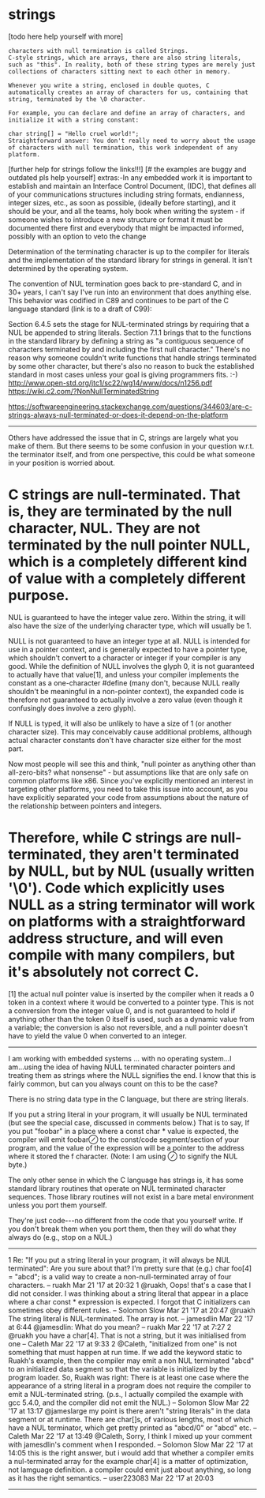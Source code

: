 # strings
[todo here help yourself with more]

    characters with null termination is called Strings.
    C-style strings, which are arrays, there are also string literals, such as "this". In reality, both of these string types are merely just collections of characters sitting next to each other in memory.

    Whenever you write a string, enclosed in double quotes, C automatically creates an array of characters for us, containing that string, terminated by the \0 character.

    For example, you can declare and define an array of characters, and initialize it with a string constant:

    char string[] = "Hello cruel world!";
    Straightforward answer: You don't really need to worry about the usage of characters with null termination, this work independent of any platform.

[further help for strings follow the links!!!]
[# the examples are buggy and outdated pls help yourself]
extras:-In any embedded work it is important to establish and maintain an Interface Control Document, (IDC), that defines all of your communications structures including string formats, endianness, integer sizes, etc., as soon as possible, (ideally before starting), and it should be your, and all the teams, holy book when writing the system - if someone wishes to introduce a new structure or format it must be documented there first and everybody that might be impacted informed, possibly with an option to veto the change

Determination of the terminating character is up to the compiler for literals and the implementation of the standard library for strings in general. It isn't determined by the operating system.

The convention of NUL termination goes back to pre-standard C, and in 30+ years, I can't say I've run into an environment that does anything else. This behavior was codified in C89 and continues to be part of the C language standard (link is to a draft of C99):

Section 6.4.5 sets the stage for NUL-terminated strings by requiring that a NUL be appended to string literals.
Section 7.1.1 brings that to the functions in the standard library by defining a string as "a contiguous sequence of characters terminated by and including the first null character."
There's no reason why someone couldn't write functions that handle strings terminated by some other character, but there's also no reason to buck the established standard in most cases unless your goal is giving programmers fits. :-)
http://www.open-std.org/jtc1/sc22/wg14/www/docs/n1256.pdf
https://wiki.c2.com/?NonNullTerminatedString

https://softwareengineering.stackexchange.com/questions/344603/are-c-strings-always-null-terminated-or-does-it-depend-on-the-platform

--------------------------------------------------------------------------------------------------------------
Others have addressed the issue that in C, strings are largely what you make of them. But there seems to be some confusion in your question w.r.t. the terminator itself, and from one perspective, this could be what someone in your position is worried about.

# C strings are null-terminated. That is, they are terminated by the null character, NUL. They are not terminated by the null pointer NULL, which is a completely different kind of value with a completely different purpose.

NUL is guaranteed to have the integer value zero. Within the string, it will also have the size of the underlying character type, which will usually be 1.

NULL is not guaranteed to have an integer type at all. NULL is intended for use in a pointer context, and is generally expected to have a pointer type, which shouldn't convert to a character or integer if your compiler is any good. While the definition of NULL involves the glyph 0, it is not guaranteed to actually have that value[1], and unless your compiler implements the constant as a one-character #define (many don't, because NULL really shouldn't be meaningful in a non-pointer context), the expanded code is therefore not guaranteed to actually involve a zero value (even though it confusingly does involve a zero glyph).

If NULL is typed, it will also be unlikely to have a size of 1 (or another character size). This may conceivably cause additional problems, although actual character constants don't have character size either for the most part.

Now most people will see this and think, "null pointer as anything other than all-zero-bits? what nonsense" - but assumptions like that are only safe on common platforms like x86. Since you've explicitly mentioned an interest in targeting other platforms, you need to take this issue into account, as you have explicitly separated your code from assumptions about the nature of the relationship between pointers and integers.

# Therefore, while C strings are null-terminated, they aren't terminated by NULL, but by NUL (usually written '\0'). Code which explicitly uses NULL as a string terminator will work on platforms with a straightforward address structure, and will even compile with many compilers, but it's absolutely not correct C.

[1] the actual null pointer value is inserted by the compiler when it reads a 0 token in a context where it would be converted to a pointer type. This is not a conversion from the integer value 0, and is not guaranteed to hold if anything other than the token 0 itself is used, such as a dynamic value from a variable; the conversion is also not reversible, and a null pointer doesn't have to yield the value 0 when converted to an integer.

----------------------------------------------------------------------------------------------------

I am working with embedded systems ... with no operating system...I am...using the idea of having NULL terminated character pointers and treating them as strings where the NULL signifies the end. I know that this is fairly common, but can you always count on this to be the case?

There is no string data type in the C language, but there are string literals.

If you put a string literal in your program, it will usually be NUL terminated (but see the special case, discussed in comments below.) That is to say, If you put "foobar" in a place where a const char * value is expected, the compiler will emit foobar⊘ to the const/code segment/section of your program, and the value of the expression will be a pointer to the address where it stored the f character. (Note: I am using ⊘ to signify the NUL byte.)

The only other sense in which the C language has strings is, it has some standard library routines that operate on NUL terminated character sequences. Those library routines will not exist in a bare metal environment unless you port them yourself.

They're just code---no different from the code that you yourself write. If you don't break them when you port them, then they will do what they always do (e.g., stop on a NUL.)

--------------------------------------------------------------------------------------------------------------
1
Re: "If you put a string literal in your program, it will always be NUL terminated": Are you sure about that? I'm pretty sure that (e.g.) char foo[4] = "abcd"; is a valid way to create a non-null-terminated array of four characters. – ruakh Mar 21 '17 at 20:32
1
@ruakh, Oops! that's a case that I did not consider. I was thinking about a string literal that appear in a place where a char const * expression is expected. I forgot that C initializers can sometimes obey different rules. – Solomon Slow Mar 21 '17 at 20:47
@ruakh The string literal is NUL-terminated. The array is not. – jamesdlin Mar 22 '17 at 6:44
@jamesdlin: What do you mean? – ruakh Mar 22 '17 at 7:27
2
@ruakh you have a char[4]. That is not a string, but it was initialised from one – Caleth Mar 22 '17 at 9:33
2
@Caleth, "initialized from one" is not something that must happen at run time. If we add the keyword static to Ruakh's example, then the compiler may emit a non NUL terminated "abcd" to an initialized data segment so that the variable is initialized by the program loader. So, Ruakh was right: There is at least one case where the appearance of a string literal in a program does not require the compiler to emit a NUL-terminated string. (p.s., I actually compiled the example with gcc 5.4.0, and the compiler did not emit the NUL.) – Solomon Slow Mar 22 '17 at 13:17 
@jameslarge my point is there aren't "string literals" in the data segment or at runtime. There are char[]s, of various lengths, most of which have a NUL terminator, which get pretty printed as "abcd/0" or "abcd" etc. – Caleth Mar 22 '17 at 13:49
@Caleth, Sorry, I think I mixed up your comment with jamesdlin's comment when I responded. – Solomon Slow Mar 22 '17 at 14:05
this is the right answer, but i would add that whether a compiler emits a nul-terminated array for the example char[4] is a matter of optimization, not lamguage definition. a compiler could emit just about anything, so long as it has the right semantics. – user223083 Mar 22 '17 at 20:03

---------------------------------------------------------------------------------------------
